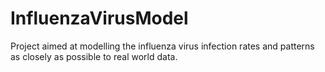 InfluenzaVirusModel
===================

Project aimed at modelling the influenza virus infection rates and patterns as closely as possible to real world data.
